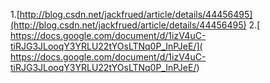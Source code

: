 1.[http://blog.csdn.net/jackfrued/article/details/44456495](http://blog.csdn.net/jackfrued/article/details/44456495)
2.[ https://docs.google.com/document/d/1izV4uC-tiRJG3JLooqY3YRLU22tYOsLTNq0P_InPJeE/]( https://docs.google.com/document/d/1izV4uC-tiRJG3JLooqY3YRLU22tYOsLTNq0P_InPJeE/)
